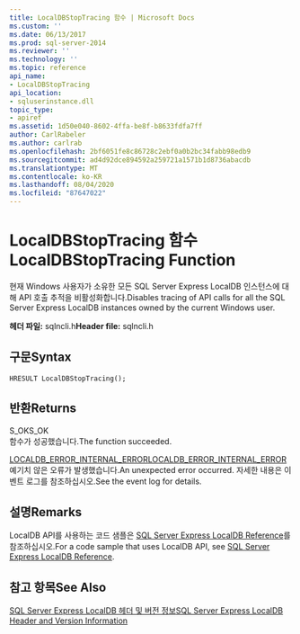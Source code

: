 ```yaml
---
title: LocalDBStopTracing 함수 | Microsoft Docs
ms.custom: ''
ms.date: 06/13/2017
ms.prod: sql-server-2014
ms.reviewer: ''
ms.technology: ''
ms.topic: reference
api_name:
- LocalDBStopTracing
api_location:
- sqluserinstance.dll
topic_type:
- apiref
ms.assetid: 1d50e040-8602-4ffa-be8f-b8633fdfa7ff
author: CarlRabeler
ms.author: carlrab
ms.openlocfilehash: 2bf6051fe8c86728c2ebf0a0b2bc34fabb98edb9
ms.sourcegitcommit: ad4d92dce894592a259721a1571b1d8736abacdb
ms.translationtype: MT
ms.contentlocale: ko-KR
ms.lasthandoff: 08/04/2020
ms.locfileid: "87647022"
---
```

# <a name="localdbstoptracing-function"></a><span data-ttu-id="47b6a-102">LocalDBStopTracing 함수</span><span class="sxs-lookup"><span data-stu-id="47b6a-102">LocalDBStopTracing Function</span></span>
  <span data-ttu-id="47b6a-103">현재 Windows 사용자가 소유한 모든 SQL Server Express LocalDB 인스턴스에 대해 API 호출 추적을 비활성화합니다.</span><span class="sxs-lookup"><span data-stu-id="47b6a-103">Disables tracing of API calls for all the SQL Server Express LocalDB instances owned by the current Windows user.</span></span>  
  
 <span data-ttu-id="47b6a-104">**헤더 파일:** sqlncli.h</span><span class="sxs-lookup"><span data-stu-id="47b6a-104">**Header file:** sqlncli.h</span></span>  
  
## <a name="syntax"></a><span data-ttu-id="47b6a-105">구문</span><span class="sxs-lookup"><span data-stu-id="47b6a-105">Syntax</span></span>  
  
```  
HRESULT LocalDBStopTracing();  
```  
  
## <a name="returns"></a><span data-ttu-id="47b6a-106">반환</span><span class="sxs-lookup"><span data-stu-id="47b6a-106">Returns</span></span>  
 <span data-ttu-id="47b6a-107">S_OK</span><span class="sxs-lookup"><span data-stu-id="47b6a-107">S_OK</span></span>  
 <span data-ttu-id="47b6a-108">함수가 성공했습니다.</span><span class="sxs-lookup"><span data-stu-id="47b6a-108">The function succeeded.</span></span>  
  
 [<span data-ttu-id="47b6a-109">LOCALDB_ERROR_INTERNAL_ERROR</span><span class="sxs-lookup"><span data-stu-id="47b6a-109">LOCALDB_ERROR_INTERNAL_ERROR</span></span>](../express-localdb-error-messages/localdb-error-internal-error.md)  
 <span data-ttu-id="47b6a-110">예기치 않은 오류가 발생했습니다.</span><span class="sxs-lookup"><span data-stu-id="47b6a-110">An unexpected error occurred.</span></span> <span data-ttu-id="47b6a-111">자세한 내용은 이벤트 로그를 참조하십시오.</span><span class="sxs-lookup"><span data-stu-id="47b6a-111">See the event log for details.</span></span>  
  
## <a name="remarks"></a><span data-ttu-id="47b6a-112">설명</span><span class="sxs-lookup"><span data-stu-id="47b6a-112">Remarks</span></span>  
 <span data-ttu-id="47b6a-113">LocalDB API를 사용하는 코드 샘플은 [SQL Server Express LocalDB Reference](../sql-server-express-localdb-reference.md)를 참조하십시오.</span><span class="sxs-lookup"><span data-stu-id="47b6a-113">For a code sample that uses LocalDB API, see [SQL Server Express LocalDB Reference](../sql-server-express-localdb-reference.md).</span></span>  
  
## <a name="see-also"></a><span data-ttu-id="47b6a-114">참고 항목</span><span class="sxs-lookup"><span data-stu-id="47b6a-114">See Also</span></span>  
 [<span data-ttu-id="47b6a-115">SQL Server Express LocalDB 헤더 및 버전 정보</span><span class="sxs-lookup"><span data-stu-id="47b6a-115">SQL Server Express LocalDB Header and Version Information</span></span>](sql-server-express-localdb-header-and-version-information.md)  
  
  
